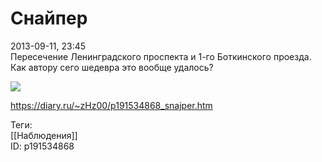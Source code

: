 Снайпер
========

   
 2013-09-11, 23:45   
  Пересечение Ленинградского проспекта и 1-го Боткинского проезда. Как автору сего шедевра это вообще удалось?   
   
   [![](http://s018.radikal.ru/i515/1309/dc/88c1dcde5700t.jpg)](http://s018.radikal.ru/i515/1309/dc/88c1dcde5700.jpg)     
    
 <https://diary.ru/~zHz00/p191534868_snajper.htm>   
   
 Теги:   
 [[Наблюдения]]   
 ID: p191534868